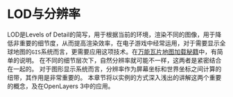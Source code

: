 # LOD与分辨率
LOD是Levels of Detail的简写，用于根据当前的环境，渲染不同的图像，用于降低非重要的细节度，从而提高渲染效率，在电子游戏中经常运用，对于需要显示全球地图的`GIS`系统而言，更需要应用这项技术。在[万能瓦片地图加载秘籍](../ch05/05-03.md)中，有简单的说明。 在不同的细节层次下，自然分辨率就可能不一样，这两者是紧密结合在一起的。 对于图形显示系统而言，分辨率作为屏幕坐标和世界坐标之间计算的纽带，其作用是非常重要的。 本章节将以实例的方式深入浅出的讲解这两个重要的概念，及在OpenLayers 3中的应用。